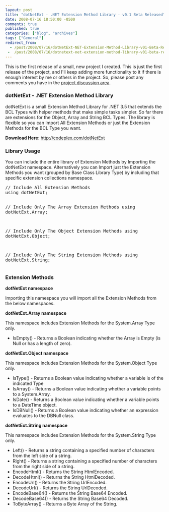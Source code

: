 ```yaml
---
layout: post
title: "dotNetExt - .NET Extension Method Library - v0.1 Beta Released"
date: 2008-07-16 18:50:00 -0500
comments: true
published: true
categories: ["blog", "archives"]
tags: ["General"]
redirect_from: 
  - /post/2008/07/16/dotNetExt-NET-Extension-Method-Library-v01-Beta-Released
 -  /post/2008/07/16/dotnetext-net-extension-method-library-v01-beta-released
---
```

<!-- more -->
<p>This is the first release of a small, new project I created. This is just the first release of the project, and I'll keep adding more functionality to it if there is enough interest by me or others in the project. So, please post any comments you have in the <a href="http://www.codeplex.com/dotNetExt/Thread/List.aspx">project discussion area</a>.</p>
<h3><strong>dotNetExt - .NET Extension Method Library</strong></h3>
<p><span>dotNetExt is a small Extension Method Library for .NET 3.5 that extends the BCL Types with helper methods that make simple tasks simpler. So far there are extensions for the Object, Array and String BCL Types. The library is flexible so you can Import All Extension Methods or just the Extension Methods for the BCL Type you want.</span></p>
<p><strong>Download Here: </strong><a href="http://codeplex.com/dotNetExt">http://codeplex.com/dotNetExt</a></p>
<h3><strong>Library Usage</strong></h3>
<p><span>You can include the entire library of Extension Methods by Importing the dotNetExt namespace. Alternatively you can Import just the Extension Methods you want (grouped by Base Class Library Type) by including that specific extension collections namespace.</span></p>
<pre class="brush: c-sharp; first-line: 1; tab-size: 4; toolbar: false; ">// Include All Extension Methods
using dotNetExt;

// Include Only The Array Extension Methods
using dotNetExt.Array;

// Include Only The Object Extension Methods
using dotNetExt.Object;

// Include Only The String Extension Methods
using dotNetExt.String;</pre>
<h3>Extension Methods</h3>
<p><strong>dotNetExt namespace</strong></p>
<p>Importing this namespace you will import all the Extension Methods from the below namespaces.</p>
<p><strong>dotNetExt.Array namespace</strong></p>
<p>This namespace includes Extension Methods for the System.Array Type only.</p>
<ul>
<li>IsEmpty() - Returns a Boolean indicating whether the Array is Empty (is Null or has a length of zero).</li>
</ul>
<p><strong>dotNetExt.Object namespace</strong></p>
<p>This namespace includes Extension Methods for the System.Object Type only.</p>
<ul>
<li>IsType() - Returns a Boolean value indicating whether a variable is of the indicated Type</li>
<li>IsArray() - Returns a Boolean value indicating whether a variable points to a System.Array.</li>
<li>IsDate() - Returns a Boolean value indicating whether a variable points to a DateTime object.</li>
<li>IsDBNull() - Returns a Boolean value indicating whether an expression evaluates to the DBNull class.</li>
</ul>
<p><strong>dotNetExt.String namespace</strong></p>
<p>This namespace includes Extension Methods for the System.String Type only.</p>
<ul>
<li>Left() - Returns a string containing a specified number of characters from the left side of a string.</li>
<li>Right() - Returns a string containing a specified number of characters from the right side of a string.</li>
<li>EncodeHtml() - Returns the String HtmlEncoded.</li>
<li>DecodeHtml() - Returns the String HtmlDecoded.</li>
<li>EncodeUrl() - Returns the String UrlEncoded.</li>
<li>DecodeUrl() - Returns the String UrlDecoded.</li>
<li>EncodeBase64() - Returns the String Base64 Encoded.</li>
<li>DecodeBase64() - Returns the String Base64 Decoded.</li>
<li>ToByteArray() - Returns a Byte Array of the String.</li>
</ul>
